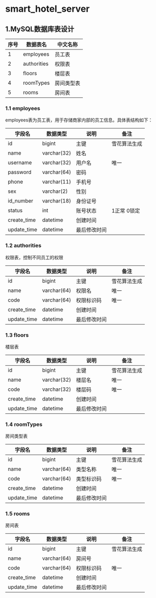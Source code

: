 # smart_hotel_server

## 1.MySQL数据库表设计

| 序号 | 数据表名        | 中文名称    |
|----|-------------|---------|
| 1  | employees   | 员工表     |
| 2  | authorities | 权限表     |
| 3  | floors      | 楼层表     |
| 4  | roomTypes   | 房间类型表   |
| 5  | rooms       | 房间表     |

### 1.1 employees

employees表为员工表，用于存储商家内部的员工信息。具体表结构如下：

| 字段名         | 数据类型        | 说明     | 备注      |
|-------------|-------------|--------|---------|
| id          | bigint      | 主键     | 雪花算法生成  |
| name        | varchar(32) | 姓名     |         |
| username    | varchar(32) | 用户名    | 唯一      |
| password    | varchar(64) | 密码     |         |
| phone       | varchar(11) | 手机号    |         |
| sex         | varchar(2)  | 性别     |         |
| id_number   | varchar(18) | 身份证号   |         |
| status      | int         | 账号状态   | 1正常 0锁定 |
| create_time | datetime    | 创建时间   |         |
| update_time | datetime    | 最后修改时间 |         |

### 1.2 authorities

权限表，控制不同员工的权限

| 字段名         | 数据类型        | 说明     | 备注     |
|-------------|-------------|--------|--------|
| id          | bigint      | 主键     | 雪花算法生成 |
| name        | varchar(64) | 权限名    | 唯一     |
| code        | varchar(64) | 权限标识码  | 唯一     |
| create_time | datetime    | 创建时间   |        |
| update_time | datetime    | 最后修改时间 |        |

### 1.3 floors
楼层表

| 字段名         | 数据类型        | 说明     | 备注     |
|-------------|-------------|--------|--------|
| id          | bigint      | 主键     | 雪花算法生成 |
| name        | varchar(32) | 楼层名    | 唯一     |
| code        | varchar(32) | 楼层码    | 唯一     |
| create_time | datetime    | 创建时间   |        |
| update_time | datetime    | 最后修改时间 |        |

### 1.4 roomTypes
房间类型表

| 字段名         | 数据类型        | 说明     | 备注     |
|-------------|-------------|--------|--------|
| id          | bigint      | 主键     | 雪花算法生成 |
| name        | varchar(64) | 类型名称   | 唯一     |
| code        | varchar(64) | 类型标识码  | 唯一     |
| create_time | datetime    | 创建时间   |        |
| update_time | datetime    | 最后修改时间 |        |

### 1.5 rooms
房间表

| 字段名         | 数据类型        | 说明     | 备注      |
|-------------|-------------|--------|---------|
| id          | bigint      | 主键     | 雪花算法生成  |
| name        | varchar(64) | 房间号    |         |
| code        | varchar(64) | 权限标识码  | 唯一      |
| create_time | datetime    | 创建时间   |         |
| update_time | datetime    | 最后修改时间 |         |